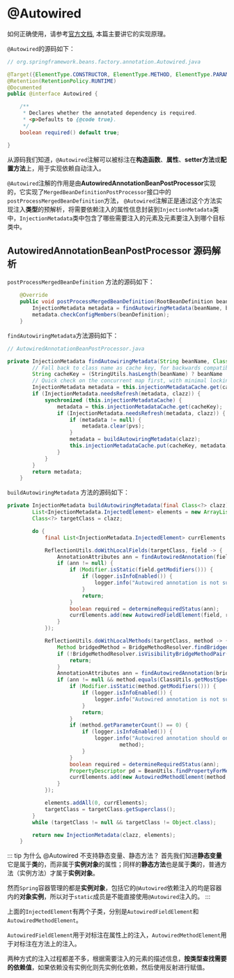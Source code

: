 # @Autowired

如何正确使用，请参考[官方文档](https://docs.spring.io/spring-framework/docs/current/spring-framework-reference/core.html#beans-autowired-annotation), 本篇主要讲它的实现原理。


`@Autowired`的源码如下：
```java
// org.springframework.beans.factory.annotation.Autowired.java

@Target({ElementType.CONSTRUCTOR, ElementType.METHOD, ElementType.PARAMETER, ElementType.FIELD, ElementType.ANNOTATION_TYPE})
@Retention(RetentionPolicy.RUNTIME)
@Documented
public @interface Autowired {

	/**
	 * Declares whether the annotated dependency is required.
	 * <p>Defaults to {@code true}.
	 */
	boolean required() default true;

}
```

从源码我们知道，`@Autowired`注解可以被标注在**构造函数**、**属性**、**setter方法**或**配置方法**上，用于实现依赖自动注入。

`@Autowired`注解的作用是由**AutowiredAnnotationBeanPostProcessor**实现的，它实现了`MergedBeanDefinitionPostProcessor`接口中的`postProcessMergedBeanDefinition`方法，
`@Autowired`注解正是通过这个方法实现注入**类型**的预解析，将需要依赖注入的属性信息封装到`InjectionMetadata`类中，`InjectionMetadata`类中包含了哪些需要注入的元素及元素要注入到哪个目标类中。

## AutowiredAnnotationBeanPostProcessor 源码解析

`postProcessMergedBeanDefinition` 方法的源码如下：
```java
	@Override
	public void postProcessMergedBeanDefinition(RootBeanDefinition beanDefinition, Class<?> beanType, String beanName) {
		InjectionMetadata metadata = findAutowiringMetadata(beanName, beanType, null);
		metadata.checkConfigMembers(beanDefinition);
	}
```

`findAutowiringMetadata`方法源码如下：
```java
// AutowiredAnnotationBeanPostProcessor.java

private InjectionMetadata findAutowiringMetadata(String beanName, Class<?> clazz, @Nullable PropertyValues pvs) {
		// Fall back to class name as cache key, for backwards compatibility with custom callers.
		String cacheKey = (StringUtils.hasLength(beanName) ? beanName : clazz.getName());
		// Quick check on the concurrent map first, with minimal locking.
		InjectionMetadata metadata = this.injectionMetadataCache.get(cacheKey);
		if (InjectionMetadata.needsRefresh(metadata, clazz)) {
			synchronized (this.injectionMetadataCache) {
				metadata = this.injectionMetadataCache.get(cacheKey);
				if (InjectionMetadata.needsRefresh(metadata, clazz)) {
					if (metadata != null) {
						metadata.clear(pvs);
					}
					metadata = buildAutowiringMetadata(clazz);
					this.injectionMetadataCache.put(cacheKey, metadata);
				}
			}
		}
		return metadata;
	}
```

`buildAutowiringMetadata` 方法的源码如下：
```java
private InjectionMetadata buildAutowiringMetadata(final Class<?> clazz) {
		List<InjectionMetadata.InjectedElement> elements = new ArrayList<>();
		Class<?> targetClass = clazz;

		do {
			final List<InjectionMetadata.InjectedElement> currElements = new ArrayList<>();

			ReflectionUtils.doWithLocalFields(targetClass, field -> {
				AnnotationAttributes ann = findAutowiredAnnotation(field);
				if (ann != null) {
					if (Modifier.isStatic(field.getModifiers())) {
						if (logger.isInfoEnabled()) {
							logger.info("Autowired annotation is not supported on static fields: " + field);
						}
						return;
					}
					boolean required = determineRequiredStatus(ann);
					currElements.add(new AutowiredFieldElement(field, required));
				}
			});

			ReflectionUtils.doWithLocalMethods(targetClass, method -> {
				Method bridgedMethod = BridgeMethodResolver.findBridgedMethod(method);
				if (!BridgeMethodResolver.isVisibilityBridgeMethodPair(method, bridgedMethod)) {
					return;
				}
				AnnotationAttributes ann = findAutowiredAnnotation(bridgedMethod);
				if (ann != null && method.equals(ClassUtils.getMostSpecificMethod(method, clazz))) {
					if (Modifier.isStatic(method.getModifiers())) {
						if (logger.isInfoEnabled()) {
							logger.info("Autowired annotation is not supported on static methods: " + method);
						}
						return;
					}
					if (method.getParameterCount() == 0) {
						if (logger.isInfoEnabled()) {
							logger.info("Autowired annotation should only be used on methods with parameters: " +
									method);
						}
					}
					boolean required = determineRequiredStatus(ann);
					PropertyDescriptor pd = BeanUtils.findPropertyForMethod(bridgedMethod, clazz);
					currElements.add(new AutowiredMethodElement(method, required, pd));
				}
			});

			elements.addAll(0, currElements);
			targetClass = targetClass.getSuperclass();
		}
		while (targetClass != null && targetClass != Object.class);

		return new InjectionMetadata(clazz, elements);
	}
```
::: tip 为什么 @Autowired 不支持静态变量、静态方法？
首先我们知道**静态变量**它是属于**类**的，而非属于**实例对象**的属性；同样的**静态方法**也是属于**类**的，普通方法（实例方法）才属于**实例对象**。

然而`Spring`容器管理的都是**实例对象**，包括它的`@Autowired`依赖注入的均是容器内的**对象实例**，所以对于`static`成员是不能直接使用`@Autowired`注入的。
:::


上面的`InjectedElement`有两个子类，分别是`AutowiredFieldElement`和`AutowiredMethodElement`。

`AutowiredFieldElement`用于对标注在属性上的注入，`AutowiredMethodElement`用于对标注在方法上的注入。

两种方式的注入过程都差不多，根据需要注入的元素的描述信息，**按类型查找需要的依赖值**，如果依赖没有实例化则先实例化依赖，然后使用反射进行赋值。